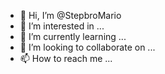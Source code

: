 - 👋 Hi, I’m @StepbroMario
- 👀 I’m interested in ...
- 🌱 I’m currently learning ...
- 💞️ I’m looking to collaborate on ...
- 📫 How to reach me ...

<!---
StepbroMario/StepbroMario is a ✨ special ✨ repository because its `README.md` (this file) appears on your GitHub profile.
You can click the Preview link to take a look at your changes.
--->
